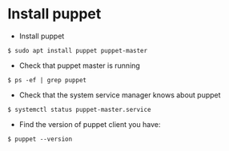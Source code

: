Install puppet
==============

* Install puppet
```console
$ sudo apt install puppet puppet-master
```

* Check that puppet master is running
```console
$ ps -ef | grep puppet
```

* Check that the system service manager knows about puppet
```console
$ systemctl status puppet-master.service
```

* Find the version of puppet client you have:
```console
$ puppet --version
```
